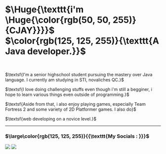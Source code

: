 <!-- README Code -->
<h1>
  $\Huge{\texttt{i'm \Huge{\color{rgb(50, 50, 255)}{CJAY}}}}$<br>
  $\color{rgb(125, 125, 255)}{\texttt{A Java developer.}}$
</h1>
<br>
<p>$\textsf{I'm a senior highschool student pursuing the mastery over Java language. I currently am studying in STI, novaliches QC.}$</p>
<p>$\textsf{I love doing challenging stuffs even though i'm still a begginer, i hope to learn various things even outside of programming.}$</p>
<p>$\textsf{Aside from that, i also enjoy playing games, especially Team Fortress 2 and some variety of 2D Platformer games. I also do}$</p>
<p>$\textsf{web developing on a novice level.}$</p>

<hr>
<h3>$\large\color{rgb(125, 125, 255)}{{\texttt{My Socials : }}}$</h3>

[![](https://img.shields.io/badge/FACEBOOK-darkblue?style=for-the-badge)](https://web.facebook.com/cjay.gidayawan)
[![](https://img.shields.io/badge/TWITTER-blue?style=for-the-badge)](https://twitter.com/CrotchHom)
